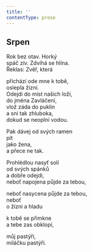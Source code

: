 ```yaml
---
title: ''
contentType: prose
---
```


<section>

## Srpen

Rok bez otav. Horký  
spáč zív. Zdvíhá se hlína.  
Řeklas: Zvěř, která

přichází ode mne k tobě,  
oslepla žízní.  
Odejdi do míst našich loží,  
do jména Zavláčení,  
vlož záda do puklin  
a sni tak zhluboka,  
dokud se neoplní vodou.

Pak dávej od svých ramen  
pít  
jako žena,  
a přece ne tak.

Prohlédlou nasyť solí  
od svých spánků  
a dobře odejdi,  
neboť napojena půjde za tebou,

neboť nasycena půjde za tebou,  
neboť  
o žízni a hladu

k tobě se přimkne  
a tebe zas obklopí,

můj pastýři,  
miláčku pastýři.

</section>
